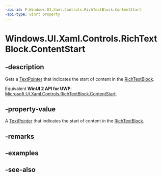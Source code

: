 ```yaml
---
-api-id: P:Windows.UI.Xaml.Controls.RichTextBlock.ContentStart
-api-type: winrt property
---
```


<!-- Property syntax
public Windows.UI.Xaml.Documents.TextPointer ContentStart { get; }
-->

# Windows.UI.Xaml.Controls.RichTextBlock.ContentStart

## -description
Gets a [TextPointer](../windows.ui.xaml.documents/textpointer.md) that indicates the start of content in the [RichTextBlock](richtextblock.md).

Equivalent **WinUI 2 API for UWP**: [Microsoft.UI.Xaml.Controls.RichTextBlock.ContentStart](/windows/winui/api/microsoft.ui.xaml.controls.richtextblock.contentstart).

## -property-value
A [TextPointer](../windows.ui.xaml.documents/textpointer.md) that indicates the start of content in the [RichTextBlock](richtextblock.md).

## -remarks

## -examples

## -see-also
